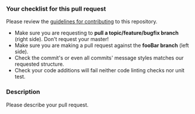 ### Your checklist for this pull request
Please review the [guidelines for contributing](./CONTRIBUTING.md) to this repository.

- Make sure you are requesting to **pull a topic/feature/bugfix branch** (right side). Don't request your master!
- Make sure you are making a pull request against the **fooBar branch** (left side).
- Check the commit's or even all commits' message styles matches our requested structure.
- Check your code additions will fail neither code linting checks nor unit test.

### Description
Please describe your pull request.
